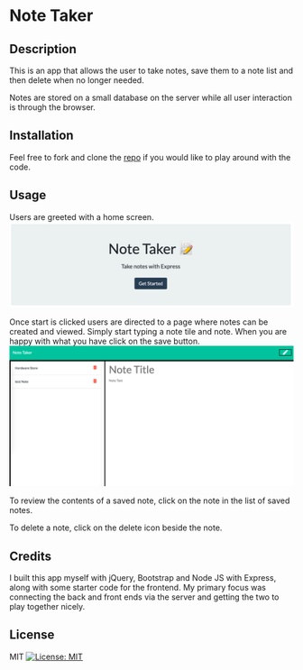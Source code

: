 Note Taker
========

## Description 
This is an app that allows the user to take notes, save them to a note list and then delete when no longer needed. 

Notes are stored on a small database on the server while all user interaction is through the browser.

## Installation
Feel free to fork and clone the [repo](https://github.com/hkfernandez/note_taker) if you would like to play around with the code. 

## Usage 
Users are greeted with a home screen.
![Home Screen](public/assets/images/home-page.png)

Once start is clicked users are directed to a page where notes can be created and viewed. Simply start typing a note tile and note. When you are happy with what you have click on the save button.
![Home Screen](public/assets/images/note-screen.png)

To review the contents of a saved note, click on the note in the list of saved notes. 

To delete a note, click on the delete icon beside the note. 

## Credits
I built this app myself with jQuery, Bootstrap and Node JS with Express, along with some starter code for the frontend. My primary focus was connecting the back and front ends via the server and getting the two to play together nicely.

## License
MIT
[![License: MIT](https://img.shields.io/badge/License-MIT-yellow.svg)](https://opensource.org/licenses/MIT)